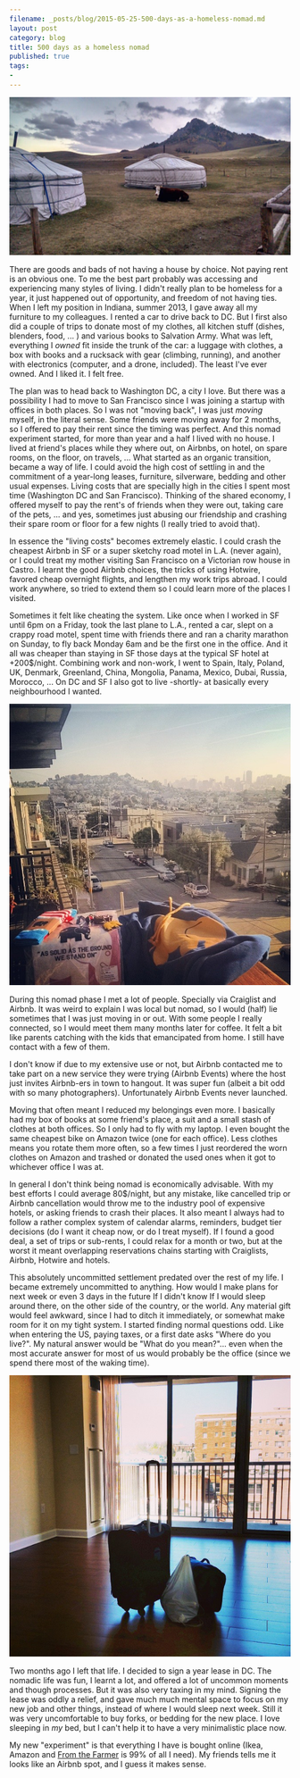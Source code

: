 ```yaml
---
filename: _posts/blog/2015-05-25-500-days-as-a-homeless-nomad.md
layout: post
category: blog 
title: 500 days as a homeless nomad
published: true 
tags:
- 
---
```


![](/media/mongolia.jpg)

There are goods and bads of not having a house by choice. Not paying rent is an obvious one. To me the best part probably was accessing and experiencing many styles of living. I didn't really plan to be homeless for a year, it just happened out of opportunity, and freedom of not having ties. When I left my position in Indiana, summer 2013, I gave away all my furniture to my colleagues. I rented a car to drive back to DC. But I first also did a couple of trips to donate most of my clothes, all kitchen stuff (dishes, blenders, food, ... ) and various books to Salvation Army. What was left, everything I *owned* fit inside the trunk of the car: a luggage with clothes, a box with books and a rucksack with gear (climbing, running), and another with electronics (computer, and a drone, included). The least I've ever owned. And I liked it. I felt free. 

The plan was to head back to Washington DC, a city I love. But there was a possibility I had to move to San Francisco since I was joining a startup with offices in both places. So I was not "moving back", I was just *moving* myself, in the literal sense. Some friends were moving away for 2 months, so I offered to pay their rent since the timing was perfect. And this nomad experiment started, for more than year and a half I lived with no house. I lived at friend's places while they where out, on Airbnbs, on hotel, on spare rooms, on the floor, on travels, ... What started as an organic transition, became a way of life. I could avoid the high cost of settling in and the commitment of a year-long leases, furniture, silverware, bedding and other usual expenses. Living costs that are specially high in the cities I spent most time (Washington DC and San Francisco). Thinking of the shared economy, I offered myself to pay the rent's of friends when they were out, taking care of the pets, ... and yes, sometimes just abusing our friendship and crashing their spare room or floor for a few nights (I really tried to avoid that). 

In essence the "living costs" becomes extremely elastic. I could crash the cheapest Airbnb in SF or a super sketchy road motel in L.A. (never again), or I could treat my mother visiting San Francisco on a Victorian row house in Castro. I learnt the good Airbnb choices, the tricks of using Hotwire, favored cheap overnight flights, and lengthen my work trips abroad. I could work anywhere, so tried to extend them so I could learn more of the places I visited. 

Sometimes it felt like cheating the system. Like once when I worked in SF until 6pm on a Friday, took the last plane to L.A., rented a car, slept on a crappy road motel, spent time with friends there and ran a charity marathon on Sunday, to fly back Monday 6am and be  the first one in the office. And it all was cheaper than staying in SF those days at the typical SF hotel at +200$/night. Combining work and non-work, I went to Spain, Italy, Poland, UK, Denmark, Greenland, China, Mongolia, Panama, Mexico, Dubai, Russia, Morocco, ... On DC and SF I also got to live -shortly- at basically every neighbourhood I wanted.

![](/media/trendsplant.jpg)

During this nomad phase I met a lot of people. Specially via Craiglist and Airbnb. It was weird to explain I was local but nomad, so I would (half) lie sometimes that I was just moving in or out. With some people I really connected, so I would meet them many months later for coffee. It felt a bit like parents catching with the kids that emancipated from home. I still have contact with a few of them.  

I don't know if due to my extensive use or not, but Airbnb contacted me to take part on a new service they were trying (Airbnb Events) where the host just invites Airbnb-ers in town to hangout. It was super fun (albeit a bit odd with so many photographers). Unfortunately Airbnb Events never launched. 

Moving that often meant I reduced my belongings even more. I basically had my box of books at some friend's place, a suit and a small stash of clothes at both offices. So I only had to fly with my laptop. I even bought the same cheapest bike on Amazon twice (one for each office). Less clothes means you rotate them more often, so a few times I just reordered the worn clothes on Amazon and trashed or donated the used ones when it got to whichever office I was at. 

In general I don't think being nomad is economically advisable. With my best efforts I could average 80$/night, but any mistake, like cancelled trip or Airbnb cancellation would throw me to the industry pool of expensive hotels, or asking friends to crash their places. It also meant I always had to follow a rather complex system of calendar alarms, reminders, budget tier decisions (do I want it cheap now, or do I treat myself). If I found a good deal, a set of trips or sub-rents, I could relax for a month or two, but at the worst it meant overlapping reservations chains starting with Craiglists, Airbnb, Hotwire and hotels.

This absolutely uncommitted settlement predated over the rest of my life. I became extremely uncommitted to anything. How would I make plans for next week or even 3 days in the future If I didn't know If I would sleep around there, on the other side of the country, or the world. Any material gift would feel awkward, since I had to ditch it immediately, or somewhat make room for it on my tight system. I started finding normal questions odd. Like when entering the US, paying taxes, or a first date asks "Where do you live?". My natural answer would be "What do you mean?"... even when the most accurate answer for most of us would probably be the office (since we spend there most of the waking time).

![](/media/end-nomad.jpg)

Two months ago I left that life. I decided to sign a year lease in DC. The nomadic life was fun, I learnt a lot, and offered a lot of uncommon moments and though processes. But it was also very taxing in my mind. Signing the lease was oddly a relief, and gave much much mental space to focus on my new job and other things, instead of where I would sleep next week. Still it was very uncomfortable to buy forks, or bedding for the new place. I love sleeping in *my* bed, but I can't help it to have a very minimalistic place now. 

My new "experiment" is that everything I have is bought online (Ikea, Amazon and [From the Farmer](http://wwww.fromthefarmer.com) is 99% of all I need). My friends tells me it looks like an Airbnb spot, and I guess it makes sense.
 



